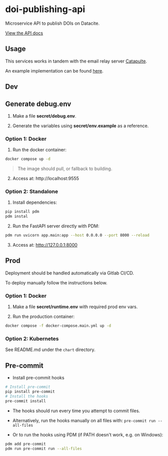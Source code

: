 # doi-publishing-api

Microservice API to publish DOIs on Datacite.

[View the API docs](https://envidat.gitlab-pages.wsl.ch/doi-publishing-api)

## Usage

This services works in tandem with the email relay server [Catapulte](https://github.com/jdrouet/catapulte).

An example implementation can be found [here](https://gitlabext.wsl.ch/EnviDat/email-microservice).

## Dev

## Generate debug.env

1. Make a file **secret/debug.env**.

2. Generate the variables using **secret/env.example** as a reference.

### Option 1: Docker

1. Run the docker container:

```bash
docker compose up -d
```

> The image should pull, or fallback to building.

2. Access at: http://localhost:9555

### Option 2: Standalone

1. Install dependencies:

```bash
pip install pdm
pdm instal
```

2. Run the FastAPI server directly with PDM:

```bash
pdm run uvicorn app.main:app --host 0.0.0.0 --port 8000 --reload
```

3. Access at: http://127.0.0.1:8000

## Prod

Deployment should be handled automatically via Gitlab CI/CD.

To deploy manually follow the instructions below.

### Option 1: Docker

1. Make a file **secret/runtime.env** with required prod env vars.

2. Run the production container:

```bash
docker compose -f docker-compose.main.yml up -d
```

### Option 2: Kubernetes

See README.md under the `chart` directory.

## Pre-commit

- Install pre-commit hooks

```bash
# Install pre-commit
pip install pre-commit
# Install the hooks
pre-commit install
```

- The hooks should run every time you attempt to commit files.

- Alternatively, run the hooks manually on all files with: `pre-commit run --all-files`

- Or to run the hooks using PDM (if PATH doesn't work, e.g. on Windows):

```bash
pdm add pre-commit
pdm run pre-commit run --all-files
```
